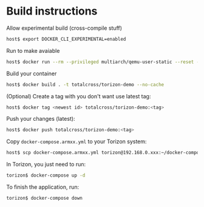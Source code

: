 # Build instructions

Allow experimental build (cross-compile stuff)
```bash
host$ export DOCKER_CLI_EXPERIMENTAL=enabled
```

Run to make avaiable
```bash
host$ docker run --rm --privileged multiarch/qemu-user-static --reset -p yes
```

Build your container
```bash
host$ docker build . -t totalcross/torizon-demo --no-cache
```
(Optional) Create a tag with you don't want use latest tag:

```bash
host$ docker tag <newest id> totalcross/torizon-demo:<tag>
```

Push your changes (latest):
```bash
host$ docker push totalcross/torizon-demo:<tag>
```

Copy `docker-compose.armxx.yml` to your Torizon system:
```bash
host$ scp docker-compose.armxx.yml torizon@192.168.0.xxx:~/docker-compose.yaml
```

In Torizon, you just need to run:
```bash
torizon$ docker-compose up -d
```

To finish the application, run:
```bash
torizon$ docker-compose down
```
